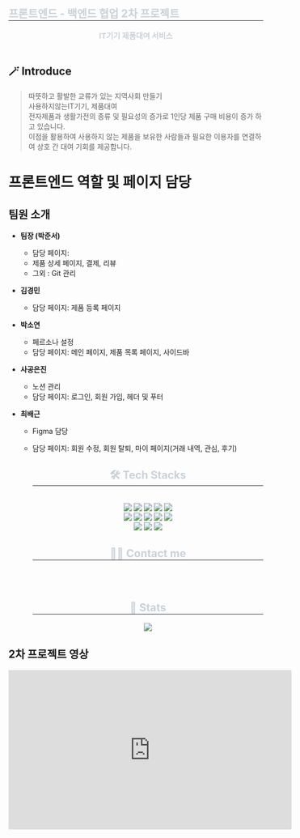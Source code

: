 
<div align= "left"> 
    <h2 style="border-bottom: 1px solid #21262d; color: #c9d1d9;"> 프론트엔드 - 백엔드 협업 2차 프로젝트 </h2>  
    <div style="font-weight: 700; font-size: 15px; text-align: center; color: #c9d1d9;"> IT기기 제품대여 서비스 </div> 
    <br/>

## 🪄 Introduce

> 따뜻하고 활발한 교류가 있는 지역사회 만들기 <br/>
사용하지않는IT기기, 제품대여 <br/>
전자제품과 생활가전의 종류 및 필요성의 증가로 1인당 제품 구매 비용이 증가 하고 있습니다. <br/>
이점을 활용하여 사용하지 않는 제품을 보유한 사람들과 필요한 이용자를 연결하여 상호 간 대여 기회를 제공합니다.
 
  
# 프론트엔드 역할 및 페이지 담당

## 팀원 소개

- **팀장 (박준서)**


  - 담당 페이지: 
  * 제품 상세 페이지, 결제, 리뷰
  - 그외 :  Git 관리 
    

- **김경민**

  - 담당 페이지: 제품 등록 페이지

- **박소연**

  - 페르소나 설정
  - 담당 페이지: 메인 페이지, 제품 목록 페이지, 사이드바

- **사공은진**

  - 노션 관리
  - 담당 페이지: 로그인, 회원 가입, 헤더 및 푸터

- **최배근**

  - Figma 담당
  - 담당 페이지: 회원 수정, 회원 탈퇴, 마이 페이지(거래 내역, 관심, 후기)

    
    <div align= "center">
    <h2 style="border-bottom: 1px solid #21262d; color: #c9d1d9;"> 🛠️ Tech Stacks </h2> <br> 
    <div style="margin: 0 auto; text-align: center;" align= "center"> <img src="https://img.shields.io/badge/HTML5-E34F26?style=for-the-badge&logo=HTML5&logoColor=white">
          <img src="https://img.shields.io/badge/CSS3-1572B6?style=for-the-badge&logo=CSS3&logoColor=white">
          <img src="https://img.shields.io/badge/Javascript-F7DF1E?style=for-the-badge&logo=Javascript&logoColor=white">
          <img src="https://img.shields.io/badge/React-61DAFB?style=for-the-badge&logo=React&logoColor=white">
          <img src="https://img.shields.io/badge/Sass-CC6699?style=for-the-badge&logo=Sass&logoColor=white">
          <br/><img src="https://img.shields.io/badge/Prettier-F7B93E?style=for-the-badge&logo=Prettier&logoColor=white">
          <img src="https://img.shields.io/badge/Figma-F24E1E?style=for-the-badge&logo=Figma&logoColor=white">
          <img src="https://img.shields.io/badge/Notion-000000?style=for-the-badge&logo=Notion&logoColor=white">
          <img src="https://img.shields.io/badge/Eslint-4B32C3?style=for-the-badge&logo=Eslint&logoColor=white">
          <img src="https://img.shields.io/badge/Git-F05032?style=for-the-badge&logo=Git&logoColor=white">
          <br/><img src="https://img.shields.io/badge/Github-181717?style=for-the-badge&logo=Github&logoColor=white">
          <img src="https://img.shields.io/badge/Slack-4A154B?style=for-the-badge&logo=Slack&logoColor=white">
          <img src="https://img.shields.io/badge/StyledComponents-DB7093?style=for-the-badge&logo=StyledComponents&logoColor=white">
          </div>
    </div>
    <div align= "center">
    <h2 style="border-bottom: 1px solid #21262d; color: #c9d1d9;"> 🧑‍💻 Contact me </h2> <br> 
    <div align= "center">  </div>  <br> 
    <div align= "center">  </div> 
    </div>
    <div align= "center"> 
    <h2 style="border-bottom: 1px solid #21262d; color: #c9d1d9;"> 🏅 Stats </h2> <div align= "center"> <img src="https://github-readme-stats.vercel.app/api?username=devcumulus&bg_color=180,000000,&title_color=000000&text_color=000000"
         />  </div> 
    </div>
## 2차 프로젝트 영상

<iframe width="560" height="315" src="https://www.youtube-nocookie.com/embed/lkNmm3b1l8Q?si=Fk6HrjzT9Noibb4l" title="YouTube video player" frameborder="0" allow="accelerometer; autoplay; clipboard-write; encrypted-media; gyroscope; picture-in-picture; web-share" allowfullscreen></iframe>
